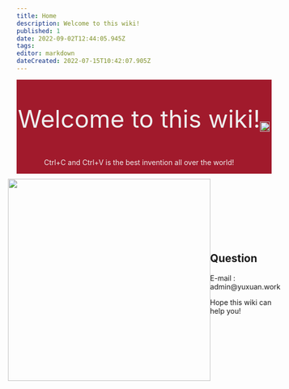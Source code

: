 ```yaml
---
title: Home
description: Welcome to this wiki!
published: 1
date: 2022-09-02T12:44:05.945Z
tags: 
editor: markdown
dateCreated: 2022-07-15T10:42:07.905Z
---
```


<section class="bg-red">
    <div class="container animate__animated animate__fadeInLeft">
        <div class="row align-items-center">
            <div class="col-sm-8" align="center">
                <p style="font-size:48px;">Welcome to this wiki!</p>
                <p>Ctrl+C and Ctrl+V is the best invention all over the world!</p>
            </div>
            <div class="col-sm-4">
                <img width="95%" height="95%"
                    src="http://yuxuan.work:9000/images/Mirror%202%20Project%20X/X%20emoji%20DLC/1.png">
            </div>
        </div>
    </div>
</section>

<section class="container align-items-center" id="Question" style="padding:10px 5%;">
    <div class="row wow animate__ animate__fadeInLeft animated"
        style="visibility: visible; animation-name: fadeInLeft;">
        <div class="row align-items-center">
            <div class="col-md" align="center">
                <img height="400px"
                    src="http://yuxuan.work:9000/images/Mirror%202%20Project%20X/X%20emoji%20DLC/4.png">
            </div>
            <div class="col-md">
                <h2>Question</h2>
                <p class="lead">
                    E-mail : admin@yuxuan.work
                </p>
                <p>
                    Hope this wiki can help you!
                </p>
            </div>
        </div>
    </div>
</section>



<style>
    .bg-red {
        color: #eeeeee;
        background-color: rgb(161, 26, 44);
    }

    .bg-yellow {
        background-color: rgb(209, 160, 0);
    }

    .align-items-center {
        display: -webkit-box;
        display: -moz-box;
        display: -ms-flexbox;
        display: -webkit-flex;
        display: flex;
        -webkit-align-items: center;
        align-items: center;
        -webkit-justify-content: center;
        justify-content: center;
    }
</style>